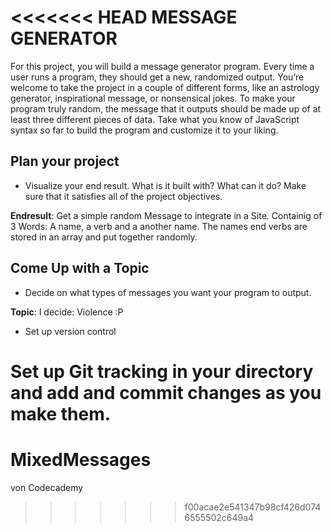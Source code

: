 <<<<<<< HEAD
MESSAGE GENERATOR
=================

For this project, you will build a message generator program. Every time a user runs a program, they should get a new, randomized output. You’re welcome to take the project in a couple of different forms, like an astrology generator, inspirational message, or nonsensical jokes. To make your program truly random, the message that it outputs should be made up of at least three different pieces of data. Take what you know of JavaScript syntax so far to build the program and customize it to your liking.

## Plan your project
- Visualize your end result. What is it built with? What can it do? Make sure that it satisfies all of the project objectives.

**Endresult**: Get a simple random Message to integrate in a Site. Containig of 3 Words: A name, a verb and a another name.
The names end verbs are stored in an array and put together randomly.

## Come Up with a Topic
- Decide on what types of messages you want your program to output.

**Topic**: I decide: Violence :P

- Set up version control

Set up Git tracking in your directory and add and commit changes as you make them.
=======
# MixedMessages
von Codecademy
>>>>>>> f00acae2e541347b98cf426d0746555502c649a4
